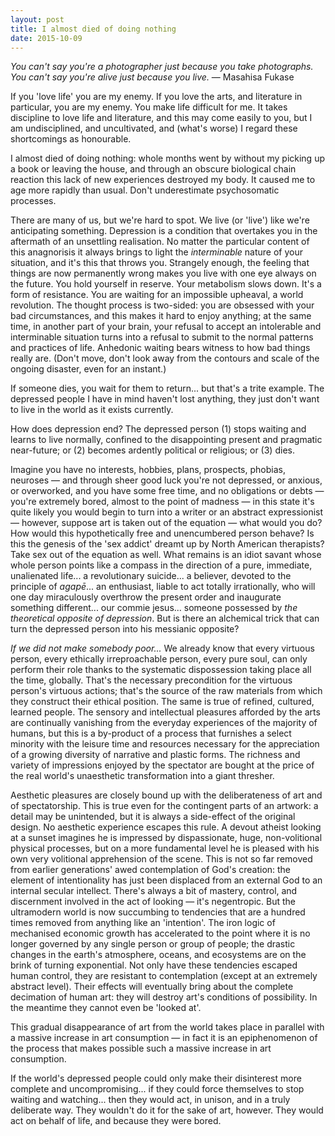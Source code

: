 ```yaml
---
layout: post
title: I almost died of doing nothing
date: 2015-10-09
---
```


*You can't say you're a photographer just because you take photographs. You can't say you're alive just because you live.* — Masahisa Fukase

If you 'love life' you are my enemy. If you love the arts, and literature in particular, you are my enemy. You make life difficult for me. It takes discipline to love life and literature, and this may come easily to you, but I am undisciplined, and uncultivated, and (what's worse) I regard these shortcomings as honourable.

I almost died of doing nothing: whole months went by without my picking up a book or leaving the house, and through an obscure biological chain reaction this lack of new experiences destroyed my body. It caused me to age more rapidly than usual. Don't underestimate psychosomatic processes.

There are many of us, but we're hard to spot. We live (or 'live') like we're anticipating something. Depression is a condition that overtakes you in the aftermath of an unsettling realisation. No matter the particular content of this anagnorisis it always brings to light the *interminable* nature of your situation, and it's this that throws you. Strangely enough, the feeling that things are now permanently wrong makes you live with one eye always on the future. You hold yourself in reserve. Your metabolism slows down. It's a form of resistance. You are waiting for an impossible upheaval, a world revolution. The thought process is two-sided: you are obsessed with your bad circumstances, and this makes it hard to enjoy anything; at the same time, in another part of your brain, your refusal to accept an intolerable and interminable situation turns into a refusal to submit to the normal patterns and practices of life. Anhedonic waiting bears witness to how bad things really are. (Don't move, don't look away from the contours and scale of the ongoing disaster, even for an instant.)

If someone dies, you wait for them to return... but that's a trite example. The depressed people I have in mind haven't lost anything, they just don't want to live in the world as it exists currently.

How does depression end? The depressed person (1) stops waiting and learns to live normally, confined to the disappointing present and pragmatic near-future; or (2) becomes ardently political or religious; or (3) dies.

Imagine you have no interests, hobbies, plans, prospects, phobias, neuroses — and through sheer good luck you're not depressed, or anxious, or overworked, and you have some free time, and no obligations or debts — you're extremely bored, almost to the point of madness — in this state it's quite likely you would begin to turn into a writer or an abstract expressionist — however, suppose art is taken out of the equation — what would you do? How would this hypothetically free and unencumbered person behave? Is this the genesis of the 'sex addict' dreamt up by North American therapists? Take sex out of the equation as well. What remains is an idiot savant whose whole person points like a compass in the direction of a pure, immediate, unalienated life... a revolutionary suicide... a believer, devoted to the principle of *agapē*... an enthusiast, liable to act totally irrationally, who will one day miraculously overthrow the present order and inaugurate something different... our commie jesus... someone possessed by *the theoretical opposite of depression*. But is there an alchemical trick that can turn the depressed person into his messianic opposite?

*If we did not make somebody poor...* We already know that every virtuous person, every ethically irreproachable person, every pure soul, can only perform their role thanks to the systematic dispossession taking place all the time, globally. That's the necessary precondition for the virtuous person's virtuous actions; that's the source of the raw materials from which they construct their ethical position. The same is true of refined, cultured, learned people. The sensory and intellectual pleasures afforded by the arts are continually vanishing from the everyday experiences of the majority of humans, but this is a by-product of a process that furnishes a select minority with the leisure time and resources necessary for the appreciation of a growing diversity of narrative and plastic forms. The richness and variety of impressions enjoyed by the spectator are bought at the price of the real world's unaesthetic transformation into a giant thresher. 

Aesthetic pleasures are closely bound up with the deliberateness of art and of spectatorship. This is true even for the contingent parts of an artwork: a detail may be unintended, but it is always a side-effect of the original design. No aesthetic experience escapes this rule. A devout atheist looking at a sunset imagines he is impressed by dispassionate, huge, non-volitional physical processes, but on a more fundamental level he is pleased with his own very volitional apprehension of the scene. This is not so far removed from earlier generations' awed contemplation of God's creation: the element of intentionality has just been displaced from an external God to an internal secular intellect. There's always a bit of mastery, control, and discernment involved in the act of looking — it's negentropic. But the ultramodern world is now succumbing to tendencies that are a hundred times removed from anything like an 'intention'. The iron logic of mechanised economic growth has accelerated to the point where it is no longer governed by any single person or group of people; the drastic changes in the earth's atmosphere, oceans, and ecosystems are on the brink of turning exponential. Not only have these tendencies escaped human control, they are resistant to contemplation (except at an extremely abstract level). Their effects will eventually bring about the complete decimation of human art: they will destroy art's conditions of possibility. In the meantime they cannot even be 'looked at'.

This gradual disappearance of art from the world takes place in parallel with a massive increase in art consumption — in fact it is an epiphenomenon of the process that makes possible such a massive increase in art consumption.

If the world's depressed people could only make their disinterest more complete and uncompromising... if they could force themselves to stop waiting and watching... then they would act, in unison, and in a truly deliberate way. They wouldn't do it for the sake of art, however. They would act on behalf of life, and because they were bored.